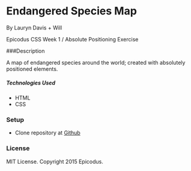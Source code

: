 # Endangered Species Map 

By Lauryn Davis + Will 

Epicodus CSS Week 1 / Absolute Positioning Exercise 

###Description

A map of endangered species around the world; created with absolutely positioned elements. 

##### Technologies Used

* HTML
* CSS

### Setup

* Clone repository at [Github](https://github.com/lryndavis/CSS_EndangeredSpecies.git)

### License
MIT License. Copyright 2015 Epicodus.
